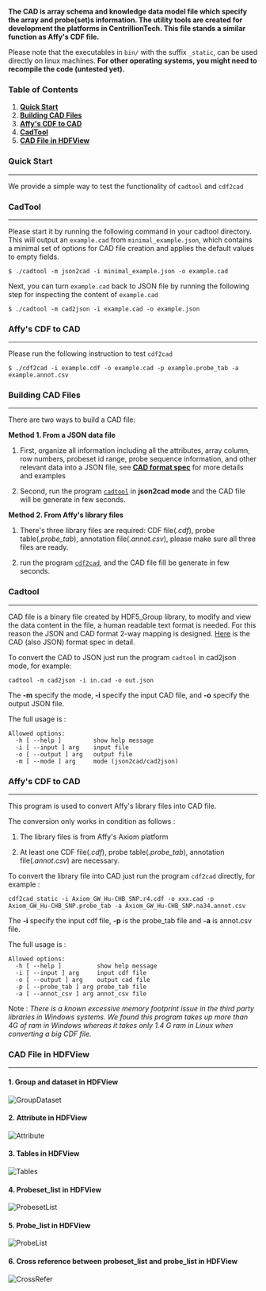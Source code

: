 **The CAD is array schema and knowledge data model file which specify the array and probe(set)s information. The utility tools are created for development the platforms in CentrillionTech. This file stands a similar function as Affy's CDF file.**

Please note that the executables in `bin/` with the suffix `_static`, can be used directly on linux machines. __For other operating systems, you might need to recompile the code (untested yet).__

### Table of Contents
1. [**Quick Start**](#quick-start)
2. [**Building CAD Files**](#building-cad-files)
3. [**Affy's CDF to CAD**](#affys-cdf-to-cad)
4. [**CadTool**](#cadtool)
5. [**CAD File in HDFView**](#cad-file-in-hdfview)

### Quick Start
***

We provide a simple way to test the functionality of `cadtool` and `cdf2cad`

### CadTool
***

Please start it by running the following command in your cadtool directory. This will output an `example.cad` from `minimal_example.json`, which contains a minimal set of options for CAD file creation and applies the default values to empty fields.

    $ ./cadtool -m json2cad -i minimal_example.json -o example.cad

Next, you can turn `example.cad` back to JSON file by running the following step for inspecting the content of `example.cad`

    $ ./cadtool -m cad2json -i example.cad -o example.json

### Affy's CDF to CAD
***

Please run the following instruction to test `cdf2cad`

    $ ./cdf2cad -i example.cdf -o example.cad -p example.probe_tab -a example.annot.csv  


### Building CAD Files
***

There are two ways to build a CAD file:

  **Method 1. From a JSON data file**
  
  1. First, organize all information including all the attributes, array column, row numbers, probeset id range, probe sequence information, and other relevant data into a JSON file, see [**CAD format spec**](CAD-format-spec) for more details and examples

  2. Second, run the program [`cadtool`](#cadtool) in __json2cad mode__ and the CAD file will be generate in few seconds.
  
  **Method 2. From Affy's library files**

  1. There's three library files are required: CDF file(_.cdf_), probe table(_.probe_tab_), annotation file(_.annot.csv_), please make sure all three files are ready.
  
  2. run the program [`cdf2cad`](#affys-cdf-to-cad), and the CAD file fill be generate in few seconds.

### Cadtool
***

CAD file is a binary file created by HDF5_Group library, to modify and view the data content in the file, a human readable text format is needed. For this reason the JSON and CAD format 2-way mapping is designed. [Here](CAD-format-spec) is the CAD (also JSON) format spec in detail.

To convert the CAD to JSON just run the program `cadtool` in cad2json mode, for example: 
    
    cadtool -m cad2json -i in.cad -o out.json

The __-m__ specify the mode, __-i__ specify the input CAD file, and __-o__ specify the output JSON file.

The full usage is : 

    Allowed options:
      -h [ --help ]         show help message
      -i [ --input ] arg    input file
      -o [ --output ] arg   output file
      -m [ --mode ] arg     mode (json2cad/cad2json)

### Affy's CDF to CAD
***

This program is used to convert Affy's library files into CAD file.

The conversion only works in condition as follows : 

1. The library files is from Affy's Axiom platform 

2. At least one CDF file(_.cdf_), probe table(_.probe_tab_), annotation file(_.annot.csv_) are necessary.

To convert the library file into CAD just run the program `cdf2cad` directly, for example : 

    cdf2cad_static -i Axiom_GW_Hu-CHB_SNP.r4.cdf -o xxx.cad -p Axiom_GW_Hu-CHB_SNP.probe_tab -a Axiom_GW_Hu-CHB_SNP.na34.annot.csv

The __-i__ specify the input cdf file, __-p__ is the probe_tab file and __-a__ is annot.csv file.

The full usage is  : 

    Allowed options:
      -h [ --help ]          show help message
      -i [ --input ] arg     input cdf file
      -o [ --output ] arg    output cad file
      -p [ --probe_tab ] arg probe_tab file
      -a [ --annot_csv ] arg annot_csv file

Note : 
*There is a known excessive memory footprint issue in the third party libraries in Windows systems. We found this program takes up more than 4G of ram in Windows whereas it takes only 1.4 G ram in Linux when converting a big CDF file.*

### CAD File in HDFView
***

#### 1. Group and dataset in HDFView
![GroupDataset](http://gitlab.centrilliontech.com.tw:10080/centrillion/CPT/uploads/56423686fcdd8d21dec443bae2cfdd91/GroupDataset.PNG)

#### 2. Attribute in HDFView
![Attribute](http://gitlab.centrilliontech.com.tw:10080/centrillion/CPT/uploads/fb741a10f1a545e05b784659d40554b0/Attribute.PNG)

#### 3. Tables in HDFView
![Tables](http://gitlab.centrilliontech.com.tw:10080/centrillion/CPT/uploads/035950e423a28900f232129d4061ee3d/Tables.PNG)

#### 4. Probeset_list in HDFView
![ProbesetList](http://gitlab.centrilliontech.com.tw:10080/centrillion/CPT/uploads/bdeff5b621edccdd314c7faa2935dbc8/ProbesetList.PNG)

#### 5. Probe_list in HDFView
![ProbeList](http://gitlab.centrilliontech.com.tw:10080/centrillion/CPT/uploads/dac2705db263749453e817cd559f9d5e/ProbeList.PNG)

#### 6. Cross reference between probeset_list and probe_list in HDFView
![CrossRefer](http://gitlab.centrilliontech.com.tw:10080/centrillion/CPT/uploads/36dbce4bc42d8e3e5d05875d82ca36fd/CrossRefer.PNG)

